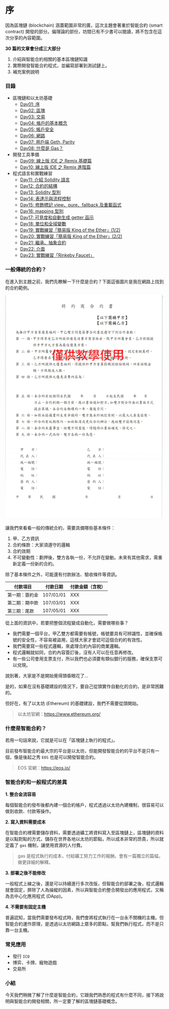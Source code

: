 # 序

因為區塊鏈 (blockchain) 涵蓋範圍非常的廣，這次主題會著重於智能合約 (smart contract) 開發的部分。偏理論的部份，坊間已有不少書可以閱讀，將不包含在這次分享的內容範圍。

**30 篇的文章會分成三大部分**

1. 介紹與智能合約相關的基本區塊鏈知識
1. 實際開發智能合約程式，並編寫部署到測試鏈上。
1. 補充案例說明

### 目錄

* 區塊鏈和以太坊基礎
  * [Day01: 序](https://ithelp.ithome.com.tw/articles/10200395)
  * [Day02: 區塊](https://ithelp.ithome.com.tw/articles/10200528)
  * [Day03: 交易](https://ithelp.ithome.com.tw/articles/10200654)
  * [Day04: 帳戶的基本概念](https://ithelp.ithome.com.tw/articles/10200900)
  * [Day05: 帳戶安全](https://ithelp.ithome.com.tw/articles/10200992)
  * [Day06: 網路](https://ithelp.ithome.com.tw/articles/10201207)
  * [Day07: 用戶端 Geth, Parity](https://ithelp.ithome.com.tw/articles/10201364)
  * [Day08: 什麼是 Gas？](https://ithelp.ithome.com.tw/articles/10201462)
* 開發工具準備
  * [Day09: 線上版 IDE 之 Remix 基礎篇](https://ithelp.ithome.com.tw/articles/10201750)
  * [Day10: 線上版 IDE 之 Remix 進階篇](https://ithelp.ithome.com.tw/articles/10202347)
* 程式語言和實戰練習
  * [Day11: 介紹 Solidity 語言](https://ithelp.ithome.com.tw/articles/10202884)
  * [Day12: 合約的結構](https://ithelp.ithome.com.tw/articles/10203280)
  * [Day13: Solidity 型別](https://ithelp.ithome.com.tw/articles/10203495)
  * [Day14: 表達示與流程控制](https://ithelp.ithome.com.tw/articles/10203645)
  * [Day15: 修飾標記 view、pure、fallback 及重載函式](https://ithelp.ithome.com.tw/articles/10204079)
  * [Day16: mapping 型別](https://ithelp.ithome.com.tw/articles/10204297)
  * [Day17: 可見度和自動生成 getter 函示](https://ithelp.ithome.com.tw/articles/10204818)
  * [Day18: 單位和全域變數](https://ithelp.ithome.com.tw/articles/10205053)
  * [Day19: 實戰練習「簡易版 King of the Ether」(1/2)](https://ithelp.ithome.com.tw/articles/10205298)
  * [Day20: 實戰練習「簡易版 King of the Ether」(2/2)](https://ithelp.ithome.com.tw/articles/10205760)
  * [Day21: 繼承、抽象合約](https://ithelp.ithome.com.tw/articles/10206052)
  * [Day22: 介面](https://ithelp.ithome.com.tw/articles/10206191)
  * [Day23: 實戰練習「Rinkeby Faucet」](https://ithelp.ithome.com.tw/articles/10206576)

### 一般傳統的合約？

在進入到主題之前，我們先瞭解一下什麼是合約？下面這張圖片是我在網路上找到的合約範例。

![](https://raw.githubusercontent.com/alincode/30-days-smart-contract/master/assets/01_contract_templete.jpg)

讓我們來看看一般的傳統合約，需要具備哪些基本條件：

1. 甲、乙方資訊
2. 合約條款：大家須遵守的邏輯
3. 合約效期
4. 不可變動性：劃押後，雙方各執一份，不允許在變動。未來有其他需求，需重新定義一份新的合約。

除了基本條件之外，可能還有付款辦法、驗收條件等資訊。

| 付款項目    | 付款日期      | 付款金額（含稅） |
|---------|-----------|----------|
| 第一期：簽約金 | 107/01/01 | XXX      |
| 第二期：期中款 | 107/03/01 | XXX      |
| 第三期：尾款  | 107/05/01 | XXX      |

 從上面的資訊中，若要把整個流程變成自動化，需要做哪些事？

 * 我們需要一個平台，甲乙雙方都需要有帳號，帳號要具有可辨識性，並確保帳號的安全性，不容易被盜用，這樣大家才會認可這個合約的有效性。
 * 我們需要寫一些程式邏輯，來處理合約內容的商業邏輯。
 * 程式邏輯就如同，合約內容簽訂後，沒有人可以在任意再修改。
 * 有一些公司會用支票支付，所以我們也必須要有類似銀行的服務，確保支票可以兌現。

說到著，大家是不是開始覺得頭昏眼花了...

是的，如果在沒有基礎建設的情況下，要自己從頭實作自動化的合約，是非常困難的。

但好在，有了以太坊 (Ethereum) 的基礎建設，我們不需要從頭開始。

> 以太坊官網：<https://www.ethereum.org/>

### 什麼是智能合約？

若用一句話來說，它就是可以在「區塊鏈上執行的程式」。

目前發布智能合約最大宗的平台是以太坊，但能開發智能合約的平台不是只有一個，像是後起之秀 `EOS` 也是可以開發智能合約。

> EOS 官網：<https://eos.io/>

### 智能合約和一般程式的差異

**1. 整合金流容易**

每個智能合約發布後都內建一個合約帳戶，程式透過以太坊內建機制，很容易可以做到收款、付款等操作。

**2. 寫入資料需要成本**

在智能合約裡需要儲存資料，需要透過礦工將資料寫入至區塊鏈上，區塊鏈的資料是以點對點的方式，儲存在世界各地以太坊的節點，所以成本非常的昂貴，所以就定義了 `gas` 機制，讓使用資源的人付費。

> gas 是程式執行的成本，付給礦工努力工作的報酬。會有一篇獨立的篇幅，做更詳細的解釋。

**3. 部署之後不能修改**

一般程式上線之後，還是可以持續進行多次改版，但智能合約部署之後，程式邏輯就會固定，屏除了人為操縱的因素，所以與智能合約整合開發出的應用程式，又稱為去中心化應用程式 (DApp)。

**4. 不需要有固定主機**

普遍認知，當我們需要發布程式時，我們會將程式執行在一台永不關機的主機。但智能合約運作原理，是透過以太坊網路上眾多的節點，幫我們執行程式，而不是只靠一台主機。

### 常見應用

* 發行 `ICO`
* 博弈、卡牌、寵物遊戲
* 交易所

### 小結

今天我們稍微了解了什麼是智能合約，它跟我們熟悉的程式有什麼不同，接下將說明與智能合約開發相關，所一定要了解的區塊鏈基礎概念。
